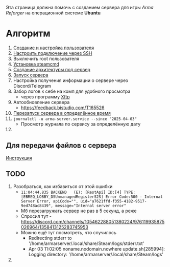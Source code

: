 Эта страница должна помочь с созданием сервера для игры _Arma Reforger_ на операционной системе **Ubuntu**

# Алгоритм
1. [Создание и настройка пользователя](CreateUser.md)
2. [Настроить подключение через SSH](SettingSSHConnection.md)
3. Выключить root пользователя
4. [Установка steamcmd](InstallSteamCmd.md)
5. [Создание архитектуры под сервер](CreateArchitecture.md)
6. [Запуск сервера](StartServer.md)
7. Настройка получения информации о сервере через Discord/Telegram
8. Забор логов к себе на комп для удобного просмотра
   - через программу [Xftp](https://www.netsarang.com/en/xftp/)
9. Автообновление сервера
   - https://feedback.bistudio.com/T165526
10. [Перезапуск сервера в определённое время](Restart.md)
11. `journalctl -u arma-server.service --since "2025-04-03"`
    - Просмотр журнала по сервису за определённую дату
12.    

## Для передачи файлов с сервера
[Инструкция](MoveFilesFromServer.md)


## TODO
1. Разобраться, как избавиться от этой ошибки
   - `11:04:44.835 BACKEND   (E): [RestApi] ID:[4] TYPE:[EBREQ_LOBBY_DSUnmanagedRegisterS2S] Error Code:500 - Internal Server Error, apiCode="", uid="a7621ffd-f355-4182-9517-9ed748ac8439", message="Internal server error"`
   - Мб перезагружать сервер не раз в 5 секунд, а реже
   - Спросил тут - https://discord.com/channels/105462288051380224/976119935875026964/1358413125283745953
   - Можно ещё тут посмотреть, что случилось
      - Redirecting stderr to '/home/armarserver/.local/share/Steam/logs/stderr.txt'
      - Apr 03 11:02:05 noname.nodomain.nowhere update.sh[285994]: Logging directory: '/home/armarserver/.local/share/Steam/logs'
2. 
